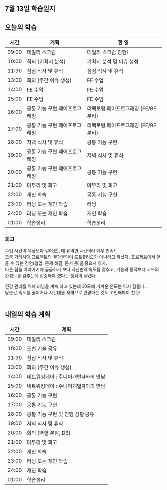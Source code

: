 ## 7월 13일 학습일지

## 오늘의 학습

| 시간  | 계획                          | 한 일                                |
| ----- | ----------------------------- | ------------------------------------ |
| 09:00 | 데일리 스크럼                 | 데일리 스크럼 진행!                  |
| 10:00 | 회의 (기획서 분석)            | 기획서 분석 및 이슈 생성             |
| 11:30 | 점심 식사 및 휴식             | 점심 식사 및 휴식                    |
| 13:00 | 회의 (주간 이슈 생성)         | FE 수업                              |
| 14:00 | FE 수업                       | FE 수업                              |
| 15:00 | FE 수업                       | FE 수업                              |
| 16:00 | 공통 기능 구현 페어프로그래밍 | 리팩토링 페어프로그래밍 (FE/BE 분리) |
| 17:00 | 공통 기능 구현 페어프로그래밍 | 리팩토링 페어프로그래밍 (FE/BE 분리) |
| 18:00 | 저녁 식사 및 휴식             | 공통 기능 구현                       |
| 19:00 | 공통 기능 구현 페어프로그래밍 | 저녁 식사 및 휴식                    |
| 20:00 | 공통 기능 구현 페어프로그래밍 | 공통 기능 구현                       |
| 21:00 | 마무리 및 회고                | 마무리 및 회고                       |
| 22:00 | 개인 학습                     | 공통 기능 구현                       |
| 23:00 | 러닝 또는 개인 학습           | 러닝                                 |
| 24:00 | 러닝 또는 개인 학습           | 개인 학습                            |
| 01:00 | 학습정리                      | 학습정리                             |

### 회고

수업 시간이 예상보다 길어졌는데 유익한 시간이라 매우 만족!  
크롱 가라사대 프로젝트의 결과물만이 포트폴리오가 아니라고 하셨다.
프로젝트에서 얻을 수 있는 경험(협업, 문제 해결, 문서 등)을 중요시 하자.  
다른 팀을 따라가기에 급급하기 보다 자신만의 속도를 갖추고, 기능의 동작보다 코드의 완성도를 갖추는데 집중해야 겠다는 생각이 들었다.

건강 관리를 위해 러닝을 계속 하고 있는데 30도에 가까운 온도는 역시 힘들다..  
당분간 속도를 줄이거나 시간대를 새벽으로 변경하는 것도 고민해봐야 할듯!

---

## 내일의 학습 계획

| 시간  | 계획                                 |
| ----- | ------------------------------------ |
| 09:00 | 데일리 스크럼                        |
| 10:00 | 조별 기술 공유                       |
| 11:30 | 점심 식사 및 휴식                    |
| 13:00 | 회의 (주간 이슈 생성)                |
| 14:00 | 네트워킹데이 : 주니어개발자와의 만남 |
| 15:00 | 네트워킹데이 : 주니어개발자와의 만남 |
| 16:00 | 공통 기능 구현                       |
| 17:00 | 공통 기능 구현                       |
| 18:00 | 공통 기능 구현 및 진행 상황 공유     |
| 19:00 | 저녁 식사 및 휴식                    |
| 20:00 | 회의 (역할 분담, DB)                 |
| 21:00 | 마무리 및 회고                       |
| 22:00 | 개인 학습                            |
| 23:00 | 러닝 또는 개인 학습                  |
| 24:00 | 개인 학습                            |
| 01:00 | 학습정리                             |
